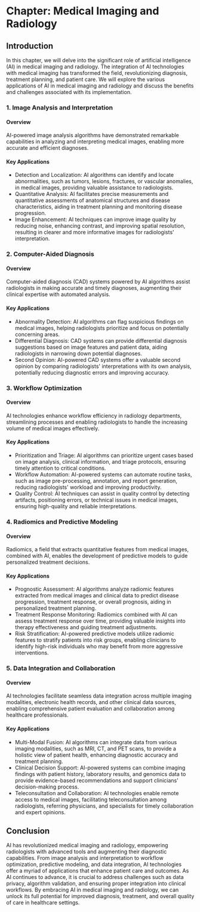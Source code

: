 Chapter: Medical Imaging and Radiology
======================================

Introduction
------------

In this chapter, we will delve into the significant role of artificial intelligence (AI) in medical imaging and radiology. The integration of AI technologies with medical imaging has transformed the field, revolutionizing diagnosis, treatment planning, and patient care. We will explore the various applications of AI in medical imaging and radiology and discuss the benefits and challenges associated with its implementation.

### 1. Image Analysis and Interpretation

#### Overview

AI-powered image analysis algorithms have demonstrated remarkable capabilities in analyzing and interpreting medical images, enabling more accurate and efficient diagnoses.

#### Key Applications

* Detection and Localization: AI algorithms can identify and locate abnormalities, such as tumors, lesions, fractures, or vascular anomalies, in medical images, providing valuable assistance to radiologists.
* Quantitative Analysis: AI facilitates precise measurements and quantitative assessments of anatomical structures and disease characteristics, aiding in treatment planning and monitoring disease progression.
* Image Enhancement: AI techniques can improve image quality by reducing noise, enhancing contrast, and improving spatial resolution, resulting in clearer and more informative images for radiologists' interpretation.

### 2. Computer-Aided Diagnosis

#### Overview

Computer-aided diagnosis (CAD) systems powered by AI algorithms assist radiologists in making accurate and timely diagnoses, augmenting their clinical expertise with automated analysis.

#### Key Applications

* Abnormality Detection: AI algorithms can flag suspicious findings on medical images, helping radiologists prioritize and focus on potentially concerning areas.
* Differential Diagnosis: CAD systems can provide differential diagnosis suggestions based on image features and patient data, aiding radiologists in narrowing down potential diagnoses.
* Second Opinion: AI-powered CAD systems offer a valuable second opinion by comparing radiologists' interpretations with its own analysis, potentially reducing diagnostic errors and improving accuracy.

### 3. Workflow Optimization

#### Overview

AI technologies enhance workflow efficiency in radiology departments, streamlining processes and enabling radiologists to handle the increasing volume of medical images effectively.

#### Key Applications

* Prioritization and Triage: AI algorithms can prioritize urgent cases based on image analysis, clinical information, and triage protocols, ensuring timely attention to critical conditions.
* Workflow Automation: AI-powered systems can automate routine tasks, such as image pre-processing, annotation, and report generation, reducing radiologists' workload and improving productivity.
* Quality Control: AI techniques can assist in quality control by detecting artifacts, positioning errors, or technical issues in medical images, ensuring high-quality and reliable interpretations.

### 4. Radiomics and Predictive Modeling

#### Overview

Radiomics, a field that extracts quantitative features from medical images, combined with AI, enables the development of predictive models to guide personalized treatment decisions.

#### Key Applications

* Prognostic Assessment: AI algorithms analyze radiomic features extracted from medical images and clinical data to predict disease progression, treatment response, or overall prognosis, aiding in personalized treatment planning.
* Treatment Response Monitoring: Radiomics combined with AI can assess treatment response over time, providing valuable insights into therapy effectiveness and guiding treatment adjustments.
* Risk Stratification: AI-powered predictive models utilize radiomic features to stratify patients into risk groups, enabling clinicians to identify high-risk individuals who may benefit from more aggressive interventions.

### 5. Data Integration and Collaboration

#### Overview

AI technologies facilitate seamless data integration across multiple imaging modalities, electronic health records, and other clinical data sources, enabling comprehensive patient evaluation and collaboration among healthcare professionals.

#### Key Applications

* Multi-Modal Fusion: AI algorithms can integrate data from various imaging modalities, such as MRI, CT, and PET scans, to provide a holistic view of patient health, enhancing diagnostic accuracy and treatment planning.
* Clinical Decision Support: AI-powered systems can combine imaging findings with patient history, laboratory results, and genomics data to provide evidence-based recommendations and support clinicians' decision-making process.
* Teleconsultation and Collaboration: AI technologies enable remote access to medical images, facilitating teleconsultation among radiologists, referring physicians, and specialists for timely collaboration and expert opinions.

Conclusion
----------

AI has revolutionized medical imaging and radiology, empowering radiologists with advanced tools and augmenting their diagnostic capabilities. From image analysis and interpretation to workflow optimization, predictive modeling, and data integration, AI technologies offer a myriad of applications that enhance patient care and outcomes. As AI continues to advance, it is crucial to address challenges such as data privacy, algorithm validation, and ensuring proper integration into clinical workflows. By embracing AI in medical imaging and radiology, we can unlock its full potential for improved diagnosis, treatment, and overall quality of care in healthcare settings.
